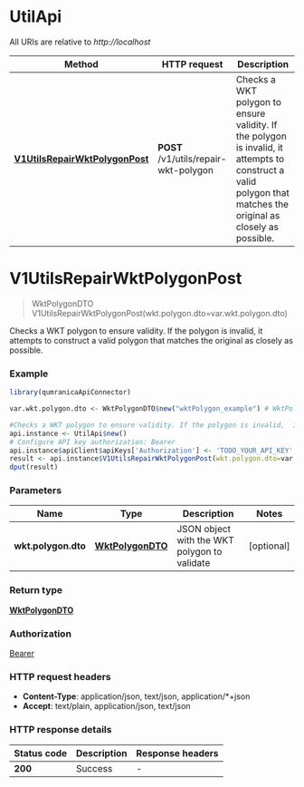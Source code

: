 # UtilApi

All URIs are relative to *http://localhost*

Method | HTTP request | Description
------------- | ------------- | -------------
[**V1UtilsRepairWktPolygonPost**](UtilApi.md#V1UtilsRepairWktPolygonPost) | **POST** /v1/utils/repair-wkt-polygon | Checks a WKT polygon to ensure validity. If the polygon is invalid,  it attempts to construct a valid polygon that matches the original  as closely as possible.


# **V1UtilsRepairWktPolygonPost**
> WktPolygonDTO V1UtilsRepairWktPolygonPost(wkt.polygon.dto=var.wkt.polygon.dto)

Checks a WKT polygon to ensure validity. If the polygon is invalid,  it attempts to construct a valid polygon that matches the original  as closely as possible.

### Example
```R
library(qumranicaApiConnector)

var.wkt.polygon.dto <- WktPolygonDTO$new("wktPolygon_example") # WktPolygonDTO | JSON object with the WKT polygon to validate

#Checks a WKT polygon to ensure validity. If the polygon is invalid,  it attempts to construct a valid polygon that matches the original  as closely as possible.
api.instance <- UtilApi$new()
# Configure API key authorization: Bearer
api.instance$apiClient$apiKeys['Authorization'] <- 'TODO_YOUR_API_KEY';
result <- api.instance$V1UtilsRepairWktPolygonPost(wkt.polygon.dto=var.wkt.polygon.dto)
dput(result)
```

### Parameters

Name | Type | Description  | Notes
------------- | ------------- | ------------- | -------------
 **wkt.polygon.dto** | [**WktPolygonDTO**](WktPolygonDTO.md)| JSON object with the WKT polygon to validate | [optional] 

### Return type

[**WktPolygonDTO**](WktPolygonDTO.md)

### Authorization

[Bearer](../README.md#Bearer)

### HTTP request headers

 - **Content-Type**: application/json, text/json, application/*+json
 - **Accept**: text/plain, application/json, text/json

### HTTP response details
| Status code | Description | Response headers |
|-------------|-------------|------------------|
| **200** | Success |  -  |

